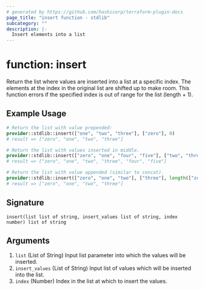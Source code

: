 ```yaml
---
# generated by https://github.com/hashicorp/terraform-plugin-docs
page_title: "insert function - stdlib"
subcategory: ""
description: |-
  Insert elements into a list
---
```


# function: insert

Return the list where values are inserted into a list at a specific index. The elements at the index in the original list are shifted up to make room. This function errors if the specified index is out of range for the list (length + 1).

## Example Usage

```terraform
# Return the list with value prepended:
provider::stdlib::insert(["one", "two", "three"], ["zero"], 0)
# result => ["zero", "one", "two", "three"]

# Return the list with values inserted in middle.
provider::stdlib::insert(["zero", "one", "four", "five"], ["two", "three"], 2)
# result => ["zero", "one", "two", "three", "four", "five"]

# Return the list with value appended (similar to concat).
provider::stdlib::insert(["zero", "one", "two"], ["three"], length(["zero", "one", "two"]))
# result => ["zero", "one", "two", "three"]
```

## Signature

<!-- signature generated by tfplugindocs -->
```text
insert(list list of string, insert_values list of string, index number) list of string
```

## Arguments

<!-- arguments generated by tfplugindocs -->
1. `list` (List of String) Input list parameter into which the values will be inserted.
1. `insert_values` (List of String) Input list of values which will be inserted into the list.
1. `index` (Number) Index in the list at which to insert the values.

